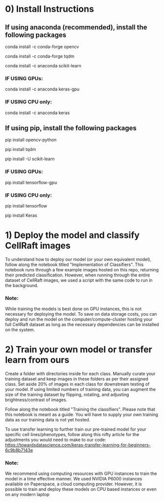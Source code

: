 # 0) Install Instructions
## If using anaconda (recommended), install the following packages
conda install -c conda-forge opencv

conda install -c conda-forge tqdm

conda install -c anaconda scikit-learn

### IF USING GPUs:
conda install -c anaconda keras-gpu

### IF USING CPU only:
conda install -c anaconda keras


## If using pip, install the following packages

pip install opencv-python

pip install tqdm

pip install -U scikit-learn

### IF USING GPUs:
pip install tensorflow-gpu

### IF USING CPU only:
pip install tensorflow

pip install Keras

# 1) Deploy the model and classify CellRaft images

To understand how to deploy our model (or your own equivalent model), follow along the notebook titled "Implementation of Classifiers". This notebook runs through a few example images hosted on this repo, returning their predicted classification. However, when running through the entire dataset of CellRaft images, we used a script with the same code to run in the background.

### Note:

While training the models is best done on GPU instances, this is not necessary for deploying the model. To save on data storage costs, you can deploy and run the model on the computer/compute-cluster hosting your full CellRaft dataset as long as the necessary dependencies can be installed on the system.

# 2) Train your own model or transfer learn from ours

Create a folder with directories inside for each class. Manually curate your training dataset and keep images in these folders as per their assigned class. Set aside 20% of images in each class for downstream testing of your model. If using limited numbers of training data, you can augment the size of the training dataset by flipping, rotating, and adjusting brightness/contrast of images. 

Follow along the notebook titled "Training the classifiers". Please note that this notebook is meant as a guide. You will have to supply your own training data as our training data is not yet hosted.

To use transfer learning to further train our pre-trained model for your specific cell lines/phenotypes, follow along this nifty article for the adjustments you would need to make to our code: https://towardsdatascience.com/keras-transfer-learning-for-beginners-6c9b8b7143e

### Note:
We recommend using computing resources with GPU instances to train the model in a time effective manner. We used NVIDIA P6000 instances available on Paperspace, a cloud computing provider. However, it is possible to train and deploy these models on CPU based instances or even on any modern laptop